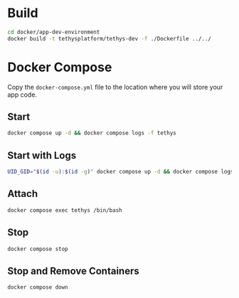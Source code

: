 # Build

```bash
cd docker/app-dev-environment
docker build -t tethysplatform/tethys-dev -f ./Dockerfile ../../
```

# Docker Compose

Copy the `docker-compose.yml` file to the location where you will store your app code.

## Start

```bash
docker compose up -d && docker compose logs -f tethys
```

## Start with Logs

```bash
UID_GID="$(id -u):$(id -g)" docker compose up -d && docker compose logs -f tethys
```

## Attach

```bash
docker compose exec tethys /bin/bash
```

## Stop

```bash
docker compose stop
```

## Stop and Remove Containers

```bash
docker compose down
```